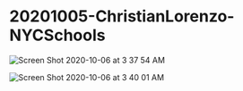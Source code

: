 # 20201005-ChristianLorenzo-NYCSchools

![Screen Shot 2020-10-06 at 3 37 54 AM](https://user-images.githubusercontent.com/43307570/95191311-703ca700-0785-11eb-8c7d-e340283f9cec.png) 

![Screen Shot 2020-10-06 at 3 40 01 AM](https://user-images.githubusercontent.com/43307570/95191504-b7c33300-0785-11eb-9f50-1c2f03caa105.png)
